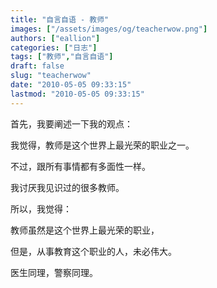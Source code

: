 ```yaml
---
title: "自言自语 - 教师"
images: ["/assets/images/og/teacherwow.png"]
authors: ["eallion"]
categories: ["日志"]
tags: ["教师","自言自语"]
draft: false
slug: "teacherwow"
date: "2010-05-05 09:33:15"
lastmod: "2010-05-05 09:33:15"
---
```


首先，我要阐述一下我的观点：

我觉得，教师是这个世界上最光荣的职业之一。

不过，跟所有事情都有多面性一样。

我讨厌我见识过的很多教师。

所以，我觉得：

教师虽然是这个世界上最光荣的职业，

但是，从事教育这个职业的人，未必伟大。

医生同理，警察同理。
